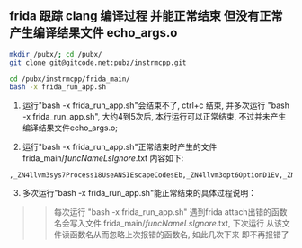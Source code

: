 ##  frida 跟踪 clang 编译过程 并能正常结束 但没有正常产生编译结果文件 echo_args.o
```bash
mkdir /pubx/; cd /pubx/
git clone git@gitcode.net:pubz/instrmcpp.git

cd /pubx/instrmcpp/frida_main/
bash -x frida_run_app.sh 
```

1.  运行"bash -x frida_run_app.sh"会结束不了, ctrl+c 结束, 并多次运行 "bash -x frida_run_app.sh", 大约4到5次后, 本行运行可以正常结束, 不过并未产生编译结果文件echo_args.o; 

2. 运行"bash -x frida_run_app.sh"正常结束时产生的文件 frida_main/_funcNameLsIgnore_.txt 内容如下:
```text
,_ZN4llvm3sys7Process18UseANSIEscapeCodesEb,_ZN4llvm3opt6OptionD1Ev,_ZN4llvm18format_object_base4homeEv,_ZN4llvm3sys4path6nativeERNS_15SmallVectorImplIcEE,_ZN4llvm7APFloat18semanticsPrecisionERKNS_12fltSemanticsE,_ZN4llvm10CallbackVH6anchorEv
```

3.  多次运行"bash -x frida_run_app.sh"能正常结束的具体过程说明：
>> 每次运行 "bash -x frida_run_app.sh" 遇到frida attach出错的函数名会写入文件 frida_main/_funcNameLsIgnore_.txt,   下次运行 从该文件读函数名从而忽略上次报错的函数名, 如此几次下来 即不再报错了
